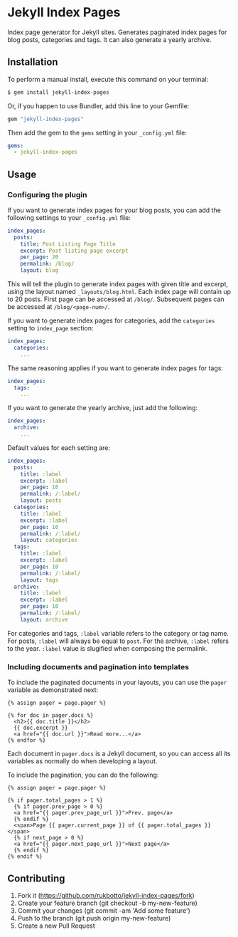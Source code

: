 # Jekyll Index Pages

Index page generator for Jekyll sites. Generates paginated index pages for blog
posts, categories and tags. It can also generate a yearly archive.

## Installation

To perform a manual install, execute this command on your terminal:

```sh
$ gem install jekyll-index-pages
```

Or, if you happen to use Bundler, add this line to your Gemfile:

```ruby
gem "jekyll-index-pages"
```

Then add the gem to the `gems` setting in your `_config.yml` file:

```yaml
gems:
  - jekyll-index-pages
```

## Usage

### Configuring the plugin

If you want to generate index pages for your blog posts, you can add the
following settings to your `_config.yml` file:

```yaml
index_pages:
  posts:
    title: Post Listing Page Title
    excerpt: Post listing page excerpt
    per_page: 20
    permalink: /blog/
    layout: blog
```

This will tell the plugin to generate index pages with given title and excerpt,
using the layout named `_layouts/blog.html`. Each index page will contain up to
20 posts. First page can be accessed at `/blog/`. Subsequent pages can be
accessed at `/blog/<page-num>/`.

If you want to generate index pages for categories, add the `categories`
setting to `index_page` section:

```yaml
index_pages:
  categories:
    ...
```

The same reasoning applies if you want to generate index pages for tags:

```yaml
index_pages:
  tags:
    ...
```

If you want to generate the yearly archive, just add the following:

```yaml
index_pages:
  archive:
    ...
```

Default values for each setting are:

```yaml
index_pages:
  posts:
    title: :label
    excerpt: :label
    per_page: 10
    permalink: /:label/
    layout: posts
  categories:
    title: :label
    excerpt: :label
    per_page: 10
    permalink: /:label/
    layout: categories
  tags:
    title: :label
    excerpt: :label
    per_page: 10
    permalink: /:label/
    layout: tags
  archive:
    title: :label
    excerpt: :label
    per_page: 10
    permalink: /:label/
    layout: archive
```

For categories and tags, `:label` variable refers to the category or tag name.
For posts, `:label` will always be equal to `post`. For the archive, `:label`
refers to the year. `:label` value is slugified when composing the permalink.

### Including documents and pagination into templates

To include the paginated documents in your layouts, you can use the `pager`
variable as demonstrated next:

```liquid
{% assign pager = page.pager %}

{% for doc in pager.docs %}
  <h2>{{ doc.title }}</h2>
  {{ doc.excerpt }}
  <a href="{{ doc.url }}">Read more...</a>
{% endfor %}
```

Each document in `pager.docs` is a Jekyll document, so you can access all its
variables as normally do when developing a layout.

To include the pagination, you can do the following:

```liquid
{% assign pager = page.pager %}

{% if pager.total_pages > 1 %}
  {% if pager.prev_page > 0 %}
  <a href="{{ pager.prev_page_url }}">Prev. page</a>
  {% endif %}
  <span>Page {{ pager.current_page }} of {{ pager.total_pages }}</span>
  {% if next_page > 0 %}
  <a href="{{ pager.next_page_url }}">Next page</a>
  {% endif %}
{% endif %}
```

## Contributing

1. Fork it (https://github.com/rukbotto/jekyll-index-pages/fork)
2. Create your feature branch (git checkout -b my-new-feature)
3. Commit your changes (git commit -am 'Add some feature')
4. Push to the branch (git push origin my-new-feature)
5. Create a new Pull Request
